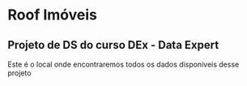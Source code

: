 # Roof Imóveis
## Projeto de DS do curso DEx - Data Expert

Este é o local onde encontraremos todos os dados disponíveis desse projeto
